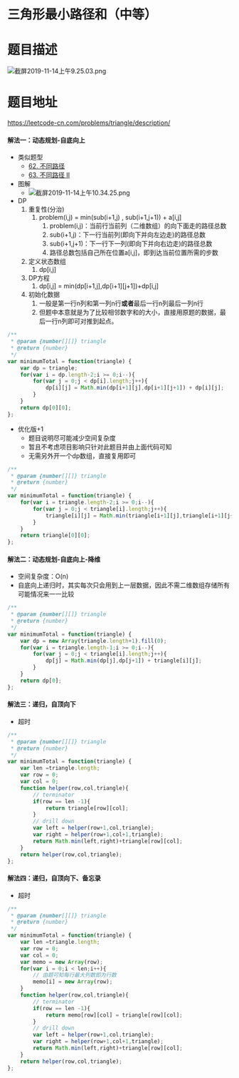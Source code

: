 # 三角形最小路径和（中等）
# 题目描述
![截屏2019-11-14上午9.25.03.png](https://pic.leetcode-cn.com/c1df64435c56840f4c53e99361de602470c248403d8c89f881383d1857be07b6-%E6%88%AA%E5%B1%8F2019-11-14%E4%B8%8A%E5%8D%889.25.03.png)
# 题目地址
<https://leetcode-cn.com/problems/triangle/description/>
#### 解法一：动态规划-自底向上
+ 类似题型
  + [62. 不同路径](https://leetcode-cn.com/problems/unique-paths/solution/62-bu-tong-lu-jing-by-alexer-660/) 
  + [63. 不同路径 II](https://leetcode-cn.com/problems/unique-paths-ii/solution/63-bu-tong-lu-jing-ii-by-alexer-660/)
+ 图解
  + ![截屏2019-11-14上午10.34.25.png](https://pic.leetcode-cn.com/2c80c2bc9cac51261414a86eb49427528041383d2e32ae58782cb81cfbdcc54d-%E6%88%AA%E5%B1%8F2019-11-14%E4%B8%8A%E5%8D%8810.34.25.png)
+ DP
  1. 重复性(分治) 
     1. problem(i,j) = min(sub(i+1,j) , sub(i+1,j+1)) + a[i,j]
        1. problem(i,j)：当前行当前列（二维数组）的向下面走的路径总数
        2. sub(i+1,j)：下一行当前列(即向下并向左边走)的路径总数
        3. sub(i+1,j+1)：下一行下一列(即向下并向右边走)的路径总数
        4. 路径总数包括自己所在位置a[i,j]，即到达当前位置所需的步数
  2. 定义状态数组
        1. dp[i,j]
  3. DP方程
        1. dp[i,j] = min(dp[i+1,j],dp[i+1][j+1])+dp[i,j]
  4. 初始化数据
     1. 一般是第一行n列和第一列n行**或者**最后一行n列最后一列n行
     2. 但题中本意就是为了比较相邻数字和的大小，直接用原题的数据，最后一行n列即可对推到起点。
```javascript
/**
 * @param {number[][]} triangle
 * @return {number}
 */
var minimumTotal = function(triangle) {
    var dp = triangle;
    for(var i = dp.length-2;i >= 0;i--){
        for(var j = 0;j < dp[i].length;j++){
            dp[i][j] = Math.min(dp[i+1][j],dp[i+1][j+1]) + dp[i][j];
        }
    }
    return dp[0][0];
};
```
+ 优化版+1
  + 题目说明尽可能减少空间复杂度
  + 暂且不考虑项目影响只针对此题目并由上面代码可知
  + 无需另外开一个dp数组，直接复用即可
```javascript
/**
 * @param {number[][]} triangle
 * @return {number}
 */
var minimumTotal = function(triangle) {
    for(var i = triangle.length-2;i >= 0;i--){
        for(var j = 0;j < triangle[i].length;j++){
            triangle[i][j] = Math.min(triangle[i+1][j],triangle[i+1][j+1]) + triangle[i][j];
        }
    }
    return triangle[0][0];
};
```
#### 解法二：动态规划-自底向上-降维
+ 空间复杂度：O(n)
+ 自底向上递归时，其实每次只会用到上一层数据，因此不需二维数组存储所有可能情况来一一比较
```javascript
/**
 * @param {number[][]} triangle
 * @return {number}
 */
var minimumTotal = function(triangle) {
    var dp = new Array(triangle.length+1).fill(0);
    for(var i = triangle.length-1;i >= 0;i--){
        for(var j = 0;j < triangle[i].length;j++){
            dp[j] = Math.min(dp[j],dp[j+1]) + triangle[i][j];
        }
    }
    return dp[0];
};
```
#### 解法三：递归，自顶向下
+ 超时
```javascript
/**
 * @param {number[][]} triangle
 * @return {number}
 */
var minimumTotal = function(triangle) {
    var len =triangle.length;
    var row = 0;
    var col = 0;
    function helper(row,col,triangle){
        // terminator
        if(row == len -1){
            return triangle[row][col];
        }
        // drill down
        var left = helper(row+1,col,triangle);
        var right = helper(row+1,col+1,triangle);
        return Math.min(left,right)+triangle[row][col];
    }
    return helper(row,col,triangle);
};
```
#### 解法四：递归，自顶向下、备忘录
+ 超时
```javascript
/**
 * @param {number[][]} triangle
 * @return {number}
 */
var minimumTotal = function(triangle) {
    var len =triangle.length;
    var row = 0;
    var col = 0;
    var memo = new Array(row);
    for(var i = 0;i < len;i++){
        // 由题可知每行最大列数即为行数
        memo[i] = new Array(row);
    }
    function helper(row,col,triangle){
        // terminator
        if(row == len -1){
            return memo[row][col] = triangle[row][col];
        }
        // drill down
        var left = helper(row+1,col,triangle);
        var right = helper(row+1,col+1,triangle);
        return Math.min(left,right)+triangle[row][col];
    }
    return helper(row,col,triangle);
};
```